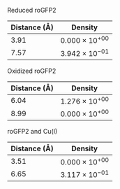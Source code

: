 Reduced roGFP2

| Distance (Å) | Density |
|-----------|-----------|
| 3.91 | $0.000 \times 10^{+00}$ |
| 7.57 | $3.942 \times 10^{-01}$ |

Oxidized roGFP2

| Distance (Å) | Density |
|-----------|-----------|
| 6.04 | $1.276 \times 10^{+00}$ |
| 8.99 | $0.000 \times 10^{+00}$ |

roGFP2 and Cu(I)

| Distance (Å) | Density |
|-----------|-----------|
| 3.51 | $0.000 \times 10^{+00}$ |
| 6.65 | $3.117 \times 10^{-01}$ |
